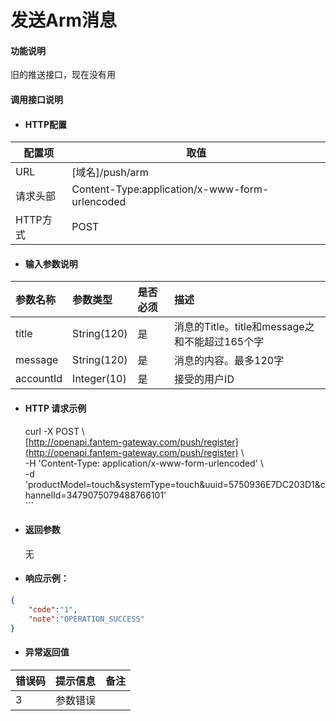 # 发送Arm消息

#### 功能说明

旧的推送接口，现在没有用

#### 调用接口说明

* #### HTTP配置

| 配置项 | 取值 |
| --- | --- |
| URL | \[域名\]/push/arm |
| 请求头部 | Content-Type:application/x-www-form-urlencoded |
| HTTP方式 | POST |

* #### 输入参数说明

| 参数名称 | 参数类型 | 是否必须 | 描述 |
| :--- | :--- | :--- | :--- |
| title | String\(120\) | 是 | 消息的Title。title和message之和不能超过165个字 |
| message | String\(120\) | 是 | 消息的内容。最多120字 |
| accountId | Integer\(10\) | 是 | 接受的用户ID |

* #### HTTP 请求示例

  curl -X POST \  
  [http://openapi.fantem-gateway.com/push/register](http://openapi.fantem-gateway.com/push/register) \  
  -H 'Content-Type: application/x-www-form-urlencoded' \  
  -d 'productModel=touch&systemType=touch&uuid=5750936E7DC203D1&channelId=3479075079488766101'  
  \`\`\`

* #### 返回参数

  无

* #### 响应示例：

```json
{
    "code":"1",
    "note":"OPERATION_SUCCESS"
}
```

* #### 异常返回值

| 错误码 | 提示信息 | 备注 |
| :--- | :--- | :--- |
| 3 | 参数错误 |  |



